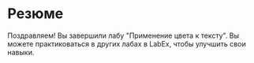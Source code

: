 # Резюме

Поздравляем! Вы завершили лабу "Применение цвета к тексту". Вы можете практиковаться в других лабах в LabEx, чтобы улучшить свои навыки.
